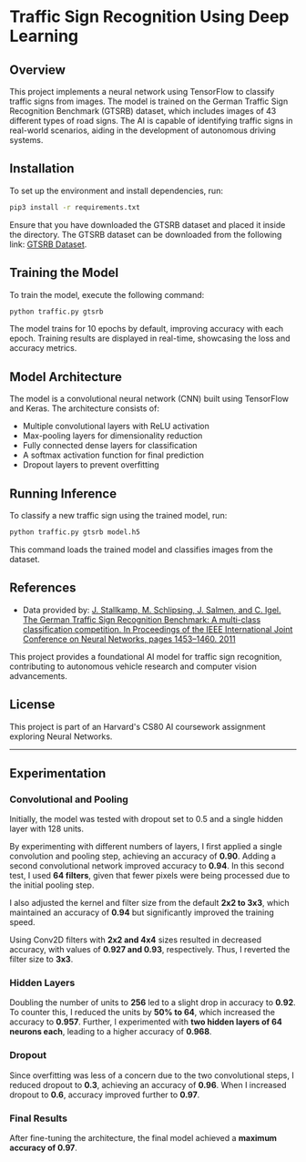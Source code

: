 # Traffic Sign Recognition Using Deep Learning

## Overview

This project implements a neural network using TensorFlow to classify traffic signs from images. The model is trained on the German Traffic Sign Recognition Benchmark (GTSRB) dataset, which includes images of 43 different types of road signs. The AI is capable of identifying traffic signs in real-world scenarios, aiding in the development of autonomous driving systems.

## Installation

To set up the environment and install dependencies, run:

```sh
pip3 install -r requirements.txt
```

Ensure that you have downloaded the GTSRB dataset and placed it inside the directory. The GTSRB dataset can be downloaded from the following link: [GTSRB Dataset](https://drive.google.com/drive/folders/1-Nq13KV-b20Dsb9P5IPxh-DFOKQpYsCY?usp=sharing).

## Training the Model

To train the model, execute the following command:

```sh
python traffic.py gtsrb
```

The model trains for 10 epochs by default, improving accuracy with each epoch. Training results are displayed in real-time, showcasing the loss and accuracy metrics.

## Model Architecture

The model is a convolutional neural network (CNN) built using TensorFlow and Keras. The architecture consists of:

- Multiple convolutional layers with ReLU activation
- Max-pooling layers for dimensionality reduction
- Fully connected dense layers for classification
- A softmax activation function for final prediction
- Dropout layers to prevent overfitting

## Running Inference

To classify a new traffic sign using the trained model, run:

```sh
python traffic.py gtsrb model.h5
```

This command loads the trained model and classifies images from the dataset.

## References

- Data provided by: [J. Stallkamp, M. Schlipsing, J. Salmen, and C. Igel. The German Traffic Sign Recognition Benchmark: A multi-class classification competition. In Proceedings of the IEEE International Joint Conference on Neural Networks, pages 1453–1460. 2011](https://ieeexplore.ieee.org/document/6033395)

This project provides a foundational AI model for traffic sign recognition, contributing to autonomous vehicle research and computer vision advancements.

## License
This project is part of an Harvard's CS80 AI coursework assignment exploring Neural Networks.

---

## Experimentation

### Convolutional and Pooling
Initially, the model was tested with dropout set to 0.5 and a single hidden layer with 128 units.

By experimenting with different numbers of layers, I first applied a single convolution and pooling step, achieving an accuracy of **0.90**. Adding a second convolutional network improved accuracy to **0.94**. In this second test, I used **64 filters**, given that fewer pixels were being processed due to the initial pooling step.

I also adjusted the kernel and filter size from the default **2x2 to 3x3**, which maintained an accuracy of **0.94** but significantly improved the training speed.

Using Conv2D filters with **2x2 and 4x4** sizes resulted in decreased accuracy, with values of **0.927 and 0.93**, respectively. Thus, I reverted the filter size to **3x3**.

### Hidden Layers
Doubling the number of units to **256** led to a slight drop in accuracy to **0.92**. To counter this, I reduced the units by **50% to 64**, which increased the accuracy to **0.957**. Further, I experimented with **two hidden layers of 64 neurons each**, leading to a higher accuracy of **0.968**.

### Dropout
Since overfitting was less of a concern due to the two convolutional steps, I reduced dropout to **0.3**, achieving an accuracy of **0.96**. When I increased dropout to **0.6**, accuracy improved further to **0.97**.

### Final Results
After fine-tuning the architecture, the final model achieved a **maximum accuracy of 0.97**.
